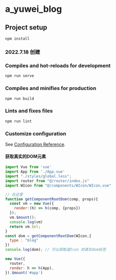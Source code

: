 # a_yuwei_blog

## Project setup
```
npm install
```

### 2022.7.18 创建

### Compiles and hot-reloads for development
```
npm run serve
```

### Compiles and minifies for production
```
npm run build
```

### Lints and fixes files
```
npm run lint
```

### Customize configuration
See [Configuration Reference](https://cli.vuejs.org/config/).


#### 获取真实的DOM元素
```js
import Vue from 'vue'
import App from './App.vue'    
import "./styles/global.less"; 
import router from "@/router/index.js"
import WIcon from "@/components/WIcon/WIcon.vue"

// 在这里
function getComponentRootDom(comp, props){
  const vm = new Vue({
    render:(h) => h(comp, {props})
  });
  vm.$mount();
  console.log(vm)
  return vm.$el; 
}
const dom = getComponentRootDom(WIcon,{
  type : "blog"
}) 
console.log(dom); // 可以获取道Icon 的真实dom标签
 
new Vue({   
  router,
  render: h => h(App),
}).$mount('#app')

```
